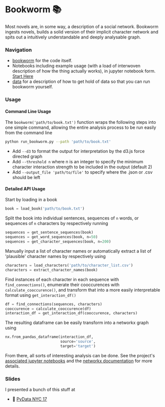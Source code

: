 # Bookworm :books:
Most novels are, in some way, a description of a social network. Bookworm ingests novels, builds a solid version of their implicit character network and spits out a intuitively understandable and deeply analysable graph.


### Navigation
- [bookworm](bookworm) for the code itself.
- Notebooks including example usage (with a load of interwoven description of how the thing actually works), in jupyter notebook form. [Start Here](01%20-%20Intro%20to%20Bookworm.ipynb)
- [data](data) for a description of how to get hold of data so that you can run bookworm yourself.


### Usage
#### Command Line Usage
The `bookworm('path/to/book.txt')` function wraps the following steps into one simple command, allowing the entire analysis process to be run easily from the command line
```bash
python run_bookworm.py --path 'path/to/book.txt'
```
- Add `--d3` to format the output for interpretation by the d3.js force directed graph
- Add `--threshold n` where n is an integer to specify the minimum character interaction strength to be included in the output (default 2)
- Add `--output_file 'path/to/file'` to specify where the .json or .csv should be left


#### Detailed API Usage
Start by loading in a book
```python
book = load_book('path/to/book.txt')
```
Split the book into individual sentences, sequences of `n` words, or sequences of `n` characters by respectively running
```python
sequences = get_sentence_sequences(book)
sequences = get_word_sequences(book, n=50)
sequences = get_character_sequences(book, n=200)
```
Manually input a list of character names or automatically extract a list of 'plausible' character names by respectively using
```python
characters = load_characters('path/to/character_list.csv')
characters = extract_character_names(book)
```
Find instances of each character in each sequence with `find_connections()`, enumerate their cooccurences with `calculate_cooccurence()`, and transform that into a more easily interpretable format using `get_interaction_df()`
```python
df = find_connections(sequences, characters)
cooccurence = calculate_cooccurence(df)
interaction_df = get_interaction_df(cooccurence, characters)
```
The resulting dataframe can be easily transform into a networkx graph using
```python
nx.from_pandas_dataframe(interaction_df,
                         source='source',
                         target='target')
```
From there, all sorts of interesting analysis can be done. See the project's [associated jupyter notebooks](01%20-%20Intro%20to%20Bookworm.ipynb) and the [networkx documentation](https://networkx.github.io/documentation/stable/index.html) for more details.

### Slides
I presented a bunch of this stuff at
- :statue_of_liberty: [PyData NYC 17](data/other-files/Bookworm,%20PyData%20NYC%2017.pdf)
